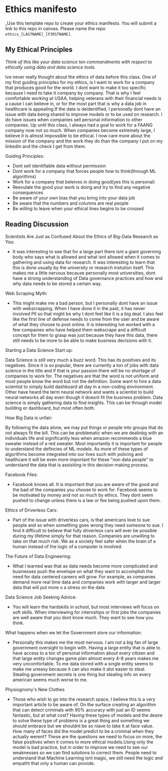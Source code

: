 # Ethics manifesto 

_Use this template repo to create your ethics manifesto. You will submit a link to this repo in canvas. Please name the repo `ethics_[LASTNAME]_[FIRSTNAME]`.

## My Ethical Principles

_Think of this like your data science ten commandments with respect to ethically using data and data science tools._

Ive never really thought about the ethics of data before this class. One of my first guiding principles for my ethics, is I want to work for a company that  produces good for the world. I dont want to make it too specific because I need to take it company by company. That is why I feel comfortable working at USAA, helping veterans with their financial needs is a cause I can believe in, or for the most part that is why a data job in healthcare is appealing.If the data is deidentified, I personally dont have an issue with data being shared to improve models or to be used on research. I do have issues when companies sell personal information to other companies. Up until this class, I always had a goal to work for a FAANG company now not so much. When companies become extremely large, I believe it is almost impossible to be ethical. I now care more about the mission of the company and the work they do than the company I put on my linkedin and the check I get from them. 

Guiding Principles:

- Dont sell identifiable data without permission
- Dont work for a company that forces people how to think(through ML algorithms)
- Work for a company that beleives in doing good(yes this is personal)
- Reevulate the good your work is doing and try to find any negative consequences
- Be aware of your own bias that you bring into your data job
- Be aware that the numbers and columns are real people
- Be willing to leave when your ethical lines begins to be crossed

## Reading Discussion

Scientists Are Just as Confused About the Ethics of Big-Data Research as You:

- It was interesting to see that for a large part there isnt a giant governing body who says what is allowed and what isnt allowed when it comes to gathering and using data for research. It was interesting to learn that this is done usually by the university or research instution itself. This makes me a little nervous because personally most universities, dont have a strong understanding of Data governance practices and how and why data needs to be stored a certain way.
      
Web Scraping Myth:

- This might make me a bad person, but I personally dont have an issue with webscrapping. When I have done it in the past, it has never involved PII so that might be why I dont feel like it is a big deal. I also feel like the first line of defense needs to come from the user and be aware of what they choose to post online. It is interesting Ive worked with a few companies who have helped them webscrape and a difficult concept for them to grasp was just because they have this data, there still needs to be more to be able to make business decisions with it.

Starting a Data Science Start up:

Data Science is still very much a buzz word. This has its positives and its negatives. Since it is so popular, there are currently a ton of jobs with data science in the title and if that is your passion there will be no shortage of companies to work for. The negatives are that the word is not uniform and most people know the word but not the definition. Some want to hire a data scientist to simply build dashboard all day in a non-coding environment. Other have heard the term neural network and wants a scientist to build neural networks all day even though it doesnt fit the business problem. Data science is simply gathering data to find insights. This can be through model building or dashboard, but most often both.

How Big Data is unfair:

By following the data alone, we may put things or people into groups that do not always fit the bill. This can be problematic when we are dealinbg with an individuals life and significantly less when amazon recommends a blue sweater instead of a red sweater. Most importantly it is important for people to understand the defincies of ML models. As more of these types of algorithms become integrated into our lives such with policing and healthcare it will be even more important for these "non data people" to understand the data that is assisiting in this decision making process.

Facebook Files:

- Facebook knows all. It is important that you are aware of the good and the bad of the companies you choose to work for. Facebook seems to be motivated by money and not so much by ethics. They dont seem pushed to change unless there is a law or fee being pushed upon them.

Ethics of Driverless Cars:

- Part of the issue with driverless cars, is that americans love to sue people and so when something goes wrong they need someone to sue. I find it difficult to believe that fully driverless cars will ever be possible during my lifetime simply for that reason. Companies are unwilling to take on that much risk. We as a society feel safer when the brain of a human instead of the logic of a computer is involved. 

The Future of Data Engineering:

- What I learned was that as data needs become more complicated and businesses push the envelope on what they want to accomplish the need for data centered careers will grow. For example, as companies demand more real time data and companies work with larger and larger data that will put more o a stress on the data 

Data Science Job Seeking Advice:

- You will learn the hardskills in school, but most interviews will focus on soft skills. When interviewing for internships or first jobs the companies are well aware that you dont know much. They want to see how you think.

What happens when we let the Government store our information:

- Personally this makes me the most nervous. I am not a big fan of large government oversight to begin with. Having a large entity that is able to have access to a ton of personal information about every citizen and that large entity changes game plan almost every 4-8 years makes me very uncomfortable. To me data stored with a single entity seems to make me uneasy because it can also make it alot easier to steal. Stealing government secrets is one thing but stealing info on every american seems much worse to me.

Physiognomy's New Clothes

- Those who wish to go into the research space, I believe this is a very important article to be aware of. On the surface creating an algorithm that can detect criminals with 90% accuracy with just an ID seems fantastic, but at what cost? Having these types of models and the desire to solve these type of problems is a great thing and something we should embrace but we shouldnt be so niave to take it at face value. How many of faces did the model predict to be a criminal when they actually werent? These are the questions we need to focus on more, the false positives when it comes to more ethical models.Using only the model is bad practice, but in order to improve we need to see our weaknesses so we can find solutions to correct them. People need to understand that Machine Learning isnt magic, we still need the logic and empatht that only a human can provide.



